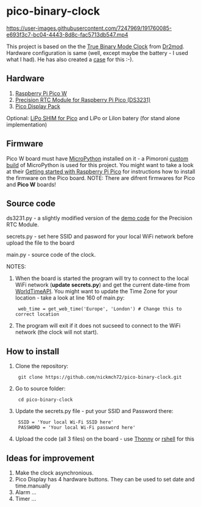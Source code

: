 # pico-binary-clock

https://user-images.githubusercontent.com/7247969/191760085-e693f3c7-bc04-4443-8d8c-fac5713db547.mp4

This project is based on the the [True Binary Mode Clock](https://www.reddit.com/r/raspberry_pi/comments/r9ipj2/ive_built_an_rpi_pico_based_true_binary_mode_clock/) from [Dr2mod](https://github.com/dr-mod). Hardware configuration is same (well, except maybe the battery - I used what I had). He has also created a [case](https://www.printables.com/model/261540) for this :-).

## Hardware
1. [Raspberry Pi Pico W](https://www.raspberrypi.com/documentation/microcontrollers/raspberry-pi-pico.html#raspberry-pi-pico-w)
2. [Precision RTC Module for Raspberry Pi Pico (DS3231)](https://www.google.com/search?q=Precision+RTC+Module+for+Raspberry+Pi+Pico+%28DS3231%29&ei=OT8sY6CyKo6A8gKviL6gAg&ved=0ahUKEwjgsvi9nqj6AhUOgFwKHS-EDyQQ4dUDCA4&uact=5&oq=Precision+RTC+Module+for+Raspberry+Pi+Pico+%28DS3231%29&gs_lcp=Cgdnd3Mtd2l6EAMyCAghEB4QFhAdSgQIQRgASgQIRhgAUABYlExgw05oAHABeACAAZUBiAHlAZIBAzEuMZgBAKABAqABAcABAQ&sclient=gws-wiz)
3. [Pico Display Pack](https://shop.pimoroni.com/products/pico-display-pack?variant=32368664215635)

Optional:
[LiPo SHIM for Pico](https://www.google.com/search?q=lipo+shim+for+pico&ei=C0UsY4XFD-eFhbIPhL62mAc&ved=0ahUKEwjF9puEpKj6AhXnQkEAHQSfDXMQ4dUDCA4&uact=5&oq=lipo+shim+for+pico&gs_lcp=Cgdnd3Mtd2l6EAMyBQgAEIAEMgUIABCGAzIFCAAQhgM6BAgAEEM6BQgAEJECOhEILhCxAxCDARDHARDRAxCRAjoECC4QQzoRCC4QgAQQsQMQgwEQxwEQ0QM6CwgAEIAEELEDEIMBOggILhCABBCxAzoHCC4QsQMQQzoOCC4QgAQQsQMQxwEQ0QM6CAgAEIAEELEDOggIABCABBDJAzoFCAAQkgM6BwgAEIAEEAo6BAgAEAo6BwgAEMkDEAo6BggAEB4QFkoECEEYAEoECEYYAFAAWMMfYPIiaABwAXgAgAFoiAGEC5IBBDE3LjGYAQCgAQHAAQE&sclient=gws-wiz) and LiPo or LiIon batery (for stand alone implementation)

## Firmware

Pico W board must have [MicroPython](https://micropython.org/) installed on it - a Pimoroni [custom build](https://github.com/pimoroni/pimoroni-pico/releases/tag/1.19.7) of MicroPython is used for this project. You might want to take a look at their [Getting started with Raspberry Pi Pico](https://learn.pimoroni.com/article/getting-started-with-pico) for instructions how to install the firmware on the Pico board. 
NOTE: There are difrent firmwares for Pico and **Pico W** boards!

## Source code

ds3231.py - a slightly modified version of the [demo code](https://www.waveshare.com/wiki/Pico-RTC-DS3231) for the Precision RTC Module.

secrets.py - set here SSID and pasword for your local WiFi network before upload the file to the board

main.py - source code of the clock.

NOTES:
1. When the board is started the program will try to connect to the local WiFi network (**update secrets.py**) and get the current date-time from [WorldTimeAPI](http://worldtimeapi.org). You might want to update the Time Zone for your location - take a look at line 160 of main.py:

        web_time = get_web_time('Europe', 'London') # Change this to correct location

2. The program will exit if it does not sucseed to connect to the WiFi network (the clock will not start).

## How to install
1. Clone the repository:

        git clone https://github.com/nickmch72/pico-binary-clock.git
2. Go to source folder:

        cd pico-binary-clock
3. Update the secrets.py file - put your SSID and Password there:

        SSID = 'Your local Wi-Fi SSID here'
        PASSWORD = 'Your local Wi-Fi password here'
4. Upload the code (all 3 files) on the board - use [Thonny](https://thonny.org) or [rshell](https://github.com/dhylands/rshell) for this

## Ideas for improvement
1. Make the clock asynchronious.
2. Pico Display has 4 hardware buttons. They can be used to set date and time.manually
3. Alarm ...
4. Timer ...
